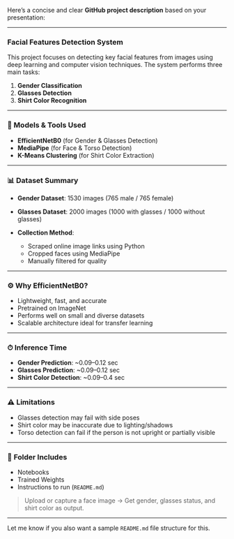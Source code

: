 Here’s a concise and clear **GitHub project description** based on your presentation:

---

### **Facial Features Detection System**

This project focuses on detecting key facial features from images using deep learning and computer vision techniques. The system performs three main tasks:

1. **Gender Classification**
2. **Glasses Detection**
3. **Shirt Color Recognition**

---

### **🧠 Models & Tools Used**

* **EfficientNetB0** (for Gender & Glasses Detection)
* **MediaPipe** (for Face & Torso Detection)
* **K-Means Clustering** (for Shirt Color Extraction)

---

### **📊 Dataset Summary**

* **Gender Dataset**: 1530 images (765 male / 765 female)
* **Glasses Dataset**: 2000 images (1000 with glasses / 1000 without glasses)
* **Collection Method**:

  * Scraped online image links using Python
  * Cropped faces using MediaPipe
  * Manually filtered for quality

---

### **⚙️ Why EfficientNetB0?**

* Lightweight, fast, and accurate
* Pretrained on ImageNet
* Performs well on small and diverse datasets
* Scalable architecture ideal for transfer learning

---

### **⏱ Inference Time**

* **Gender Prediction**: \~0.09–0.12 sec
* **Glasses Prediction**: \~0.09–0.12 sec
* **Shirt Color Detection**: \~0.09–0.4 sec

---

### **⚠️ Limitations**

* Glasses detection may fail with side poses
* Shirt color may be inaccurate due to lighting/shadows
* Torso detection can fail if the person is not upright or partially visible

---

### 📁 **Folder Includes**

* Notebooks
* Trained Weights
* Instructions to run (`README.md`)

> Upload or capture a face image → Get gender, glasses status, and shirt color as output.

---

Let me know if you also want a sample `README.md` file structure for this.
